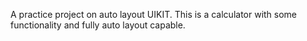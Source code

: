 A practice project on auto layout UIKIT. This is a calculator with some functionality and fully auto layout capable.
